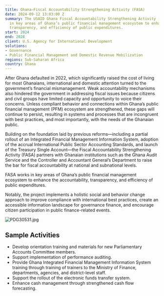 ```yaml
---
title: Ghana—Fiscal Accountability Strengthening Activity (FASA)
date: 2024-09-12 13:03:00 Z
summary: The USAID Ghana Fiscal Accountability Strengthening Activity (FASA) works
  in key areas of Ghana’s public financial management ecosystem to enhance the accountability,
  transparency, and efficiency of public expenditures.
start: 2024
end: 2028
client: U.S. Agency for International Development
solutions:
- Governance
- Public Financial Management and Domestic Revenue Mobilization
regions: Sub-Saharan Africa
country: Ghana
---
```


After Ghana defaulted in 2022, which significantly raised the cost of living for most Ghanaians, international and domestic attention turned to the government’s financial mismanagement. Weak accountability mechanisms also hindered the government in addressing fiscal issues because citizens and civil groups have limited capacity and opportunity to voice their concerns. Unless compliant behavior and connections within Ghana’s public financial management (PFM) ecosystem are strengthened, these gaps will continue to persist, resulting in systems and processes that are incongruent with best practices, and most importantly, with the needs of the Ghanaian public. 

Building on the foundation laid by previous reforms—including a partial rollout of an Integrated Financial Management Information System, adoption of the accrual International Public Sector Accounting Standards, and launch of the Treasury Single Account—the Fiscal Accountability Strengthening Activity (FASA) partners with Ghanaian institutions such as the Ghana Audit Service and the Controller and Accountant General’s Department to raise the bar for fiscal accountability at national and subnational levels.

FASA works in key areas of Ghana’s public financial management ecosystem to enhance the accountability, transparency, and efficiency of public expenditures.
 
Notably, the project implements a holistic social and behavior change approach to improve compliance with international best practices, create an accessible information landscape for governance finance, and encourage citizen participation in public finance-related events. 

![PDG30531.jpg](/uploads/PDG30531.jpg)

## Sample Activities

* Develop orientation training and materials for new Parliamentary Accounts Committee members. 
* Support implementation of performance auditing.
* Provide Ghana Integrated Financial Management Information System training through training of trainers to the Ministry of Finance, departments, agencies, and district-level staff. 
* Support the rollout of the electronic funds transfer system.
* Enhance cash management through strengthened cash flow forecasting. 